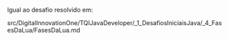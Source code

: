Igual ao desafio resolvido em:

src/DigitalInnovationOne/TQIJavaDeveloper/_1_DesafiosIniciaisJava/_4_FasesDaLua/FasesDaLua.md